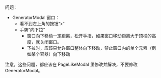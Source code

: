 问题：
- GeneratorModal 窗口：
    - 看不到左上角的按钮“x”
    - 手势“向下拉”
        - 窗口向下移动一定距离，松开手指，如果窗口移动距离大于顶栏的高度，就关闭窗口。
        - 下拉时，应该只允许窗口整体向下移动，禁止窗口内的单个元素（例如某个容器）向下移动

注意，这些问题，都应该在 PageLikeModal 里修改并解决，不要修改 GeneratorModal。